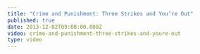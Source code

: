 ```yaml
---
title: "Crime and Punishment: Three Strikes and You’re Out"
published: true
date: 2013-12-02T09:00:00.000Z
video: crime-and-punishment-three-strikes-and-youre-out
type: video
---
```

